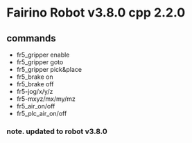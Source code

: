 # Fairino Robot v3.8.0 cpp 2.2.0

## commands

* fr5_gripper enable
* fr5_gripper goto
* fr5_gripper pick&place
* fr5_brake on
* fr5_brake off
* fr5-jog/x/y/z
* fr5-mxyz/mx/my/mz
* fr5_air_on/off
* fr5_plc_air_on/off

### note. updated to robot v3.8.0

